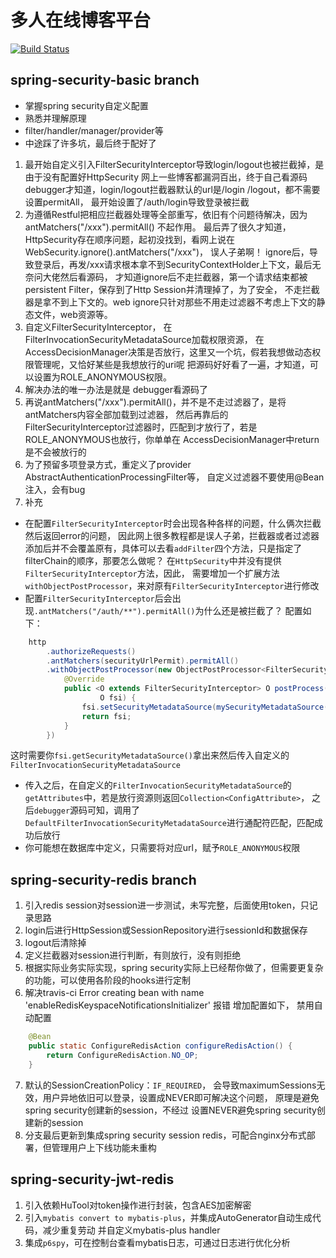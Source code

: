 # 多人在线博客平台

[![Build Status](https://travis-ci.com/zhengbigbig/Blogs.svg?branch=master)](https://travis-ci.com/zhengbigbig/Blogs)

## spring-security-basic branch
- 掌握spring security自定义配置
- 熟悉并理解原理
- filter/handler/manager/provider等
- 中途踩了许多坑，最后终于配好了
1. 最开始自定义引入FilterSecurityInterceptor导致login/logout也被拦截掉，是由于没有配置好HttpSecurity
网上一些博客都漏洞百出，终于自己看源码debugger才知道，login/logout拦截器默认的url是/login /logout，都不需要设置permitAll，
最开始设置了/auth/login导致登录被拦截
2. 为遵循Restful把相应拦截器处理等全部重写，依旧有个问题待解决，因为antMatchers("/xxx").permitAll() 不起作用。
最后弄了很久才知道，HttpSecurity存在顺序问题，起初没找到，看网上说在 WebSecurity.ignore().antMatchers("/xxx")，
误人子弟啊！
ignore后，导致登录后，再发/xxx请求根本拿不到SecurityContextHolder上下文，最后无奈问大佬然后看源码，
才知道ignore后不走拦截器，第一个请求结束都被persistent Filter，保存到了Http Session并清理掉了，为了安全，
不走拦截器是拿不到上下文的。web ignore只针对那些不用走过滤器不考虑上下文的静态文件，web资源等。
3. 自定义FilterSecurityInterceptor， 在FilterInvocationSecurityMetadataSource加载权限资源，
在AccessDecisionManager决策是否放行，这里又一个坑，假若我想做动态权限管理呢，又恰好某些是我想放行的uri呢
把源码好好看了一遍，才知道，可以设置为ROLE_ANONYMOUS权限。
4. 解决办法的唯一办法是就是  debugger看源码了
5. 再说antMatchers("/xxx").permitAll()，并不是不走过滤器了，是将antMatchers内容全部加载到过滤器，
然后再靠后的FilterSecurityInterceptor过滤器时，匹配到才放行了，若是ROLE_ANONYMOUS也放行，你单单在
AccessDecisionManager中return是不会被放行的
6. 为了预留多项登录方式，重定义了provider AbstractAuthenticationProcessingFilter等，
自定义过滤器不要使用@Bean注入，会有bug
7. 补充
- 在配置```FilterSecurityInterceptor```时会出现各种各样的问题，什么俩次拦截然后返回error的问题，
因此网上很多教程都是误人子弟，拦截器或者过滤器添加后并不会覆盖原有，具体可以去看```addFilter```四个方法，只是指定了filterChain的顺序，那要怎么做呢？
在```HttpSecurity```中并没有提供```FilterSecurityInterceptor```方法，因此，
需要增加一个扩展方法```withObjectPostProcessor```，来对原有```FilterSecurityInterceptor```进行修改
- 配置```FilterSecurityInterceptor```后会出现```.antMatchers("/auth/**").permitAll()```为什么还是被拦截了？
配置如下：
```java
    http
        .authorizeRequests()
        .antMatchers(securityUrlPermit).permitAll()
        .withObjectPostProcessor(new ObjectPostProcessor<FilterSecurityInterceptor>() {
            @Override
            public <O extends FilterSecurityInterceptor> O postProcess(
                    O fsi) {
                fsi.setSecurityMetadataSource(mySecurityMetadataSource(fsi.getSecurityMetadataSource()));
                return fsi;
            }
        })
```
这时需要你```fsi.getSecurityMetadataSource()```拿出来然后传入自定义的```FilterInvocationSecurityMetadataSource```
- 传入之后，在自定义的```FilterInvocationSecurityMetadataSource```的```getAttributes```中，若是放行资源则返回```Collection<ConfigAttribute>```，
之后```debugger```源码可知，调用了```DefaultFilterInvocationSecurityMetadataSource```进行通配符匹配，匹配成功后放行
- 你可能想在数据库中定义，只需要将对应url，赋予```ROLE_ANONYMOUS```权限

## spring-security-redis branch
1. 引入redis session对session进一步测试，未写完整，后面使用token，只记录思路
2. login后进行HttpSession或SessionRepository进行sessionId和数据保存
3. logout后清除掉
4. 定义拦截器对session进行判断，有则放行，没有则拒绝
5. 根据实际业务实际实现，spring security实际上已经帮你做了，但需要更复杂的功能，可以使用各阶段的hooks进行定制
6. 解决travis-ci Error creating bean with name 'enableRedisKeyspaceNotificationsInitializer' 报错
增加配置如下， 禁用自动配置

```java
    @Bean
    public static ConfigureRedisAction configureRedisAction() {
        return ConfigureRedisAction.NO_OP;
    }
```
7. 默认的SessionCreationPolicy：```IF_REQUIRED```，
会导致maximumSessions无效，用户异地依旧可以登录，设置成NEVER即可解决这个问题，
原理是避免spring security创建新的session，不经过
设置NEVER避免spring security创建新的session 
8. 分支最后更新到集成spring security session redis，可配合nginx分布式部署，但管理用户上下线功能未重构

## spring-security-jwt-redis 
1. 引入依赖HuTool对token操作进行封装，包含AES加密解密
2. 引入```mybatis convert to mybatis-plus```，并集成AutoGenerator自动生成代码，减少重复劳动
并自定义mybatis-plus handler
3. 集成```p6spy```，可在控制台查看mybatis日志，可通过日志进行优化分析


